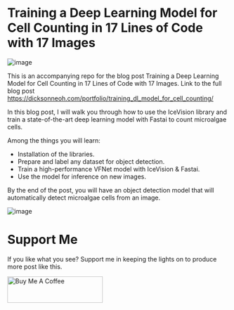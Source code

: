 # Training a Deep Learning Model for Cell Counting in 17 Lines of Code with 17 Images
![image](https://dicksonneoh.com/images/portfolio/training_dl_model_for_cell_counting/post_image.png)

This is an accompanying repo for the blog post Training a Deep Learning Model for Cell Counting in 17 Lines of Code with 17 Images.
Link to the full blog post
https://dicksonneoh.com/portfolio/training_dl_model_for_cell_counting/


In this blog post, I will walk you through how to use the IceVision library and train a state-of-the-art deep learning model with Fastai to count microalgae cells.

Among the things you will learn:

* Installation of the libraries.
* Prepare and label any dataset for object detection.
* Train a high-performance VFNet model with IceVision & Fastai.
* Use the model for inference on new images.

By the end of the post, you will have an object detection model that will automatically detect microalgae cells from an image.

![image](https://dicksonneoh.com/portfolio/training_dl_model_for_cell_counting/inference_hu4e27c33022e9aff192e501fa00651150_1733072_720x0_resize_box_3.png)



# Support Me
If you like what you see? Support me in keeping the lights on to produce more post like this.

<a href="https://www.buymeacoffee.com/dicksonneoh" target="_blank"><img src="https://cdn.buymeacoffee.com/buttons/v2/default-blue.png" alt="Buy Me A Coffee" style="height: 60px !important;width: 217px !important;" ></a>
